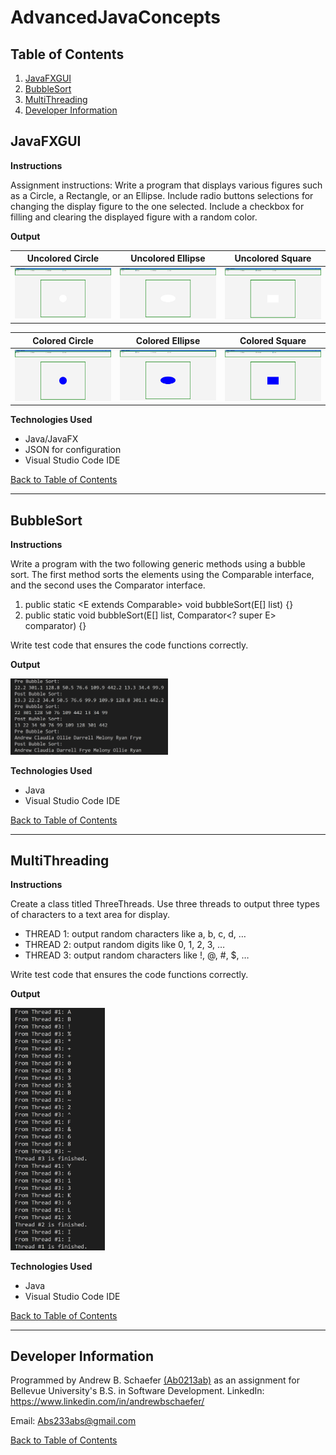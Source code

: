 # AdvancedJavaConcepts

## Table of Contents
1. [JavaFXGUI](#JavaFXGUI)
2. [BubbleSort](#bubblesort)
3. [MultiThreading](#multithreading)
4. [Developer Information](#developer-information)

## JavaFXGUI

**Instructions**

Assignment instructions: Write a program that displays various figures 
such as a Circle, a Rectangle, or an Ellipse. Include radio buttons 
selections for changing the display figure to the one selected. Include 
a checkbox for filling and clearing the displayed figure with a random color.

**Output**

Uncolored Circle                 |  Uncolored Ellipse               |  Uncolored Square
:-------------------------:|:-------------------------:|:-------------------------:
![ScreenShot](/images/gui1.PNG)  |  ![ScreenShot](/images/gui2.PNG) | ![ScreenShot](/images/gui3.PNG)

Colored Circle                 |  Colored Ellipse               |  Colored Square
:-------------------------:|:-------------------------:|:-------------------------:
![ScreenShot](/images/gui6.PNG)  |  ![ScreenShot](/images/gui5.PNG) | ![ScreenShot](/images/gui4.PNG)

**Technologies Used**
- Java/JavaFX
- JSON for configuration
- Visual Studio Code IDE

[Back to Table of Contents](#table-of-contents)

<hr>

## BubbleSort

**Instructions**

Write a program with the two following generic methods using a bubble sort. The first method sorts the elements using 
the Comparable interface, and the second uses the Comparator interface.                                                     
                                                                                   
1. public static <E extends Comparable<E>> void bubbleSort(E[] list) {}              
2. public static <E> void bubbleSort(E[] list, Comparator<? super E> comparator) {}  
                                                                                     
Write test code that ensures the code functions correctly. 

**Output**

<img src="images/bubbleSort1.PNG" width="50%">

**Technologies Used**
- Java
- Visual Studio Code IDE

[Back to Table of Contents](#table-of-contents)

<hr>

## MultiThreading

**Instructions**

Create a class titled <your first name here> ThreeThreads. Use three threads to 
output three types of characters to a text area for display.                        
                                                                                    
-	THREAD 1: output random characters like a, b, c, d, …                             
-	THREAD 2: output random digits like 0, 1, 2, 3, …                                 
- THREAD 3: output random characters like !, @, #, $, …                             
                                                                                                                  
Write test code that ensures the code functions correctly.

**Output**

<img src="images/multiThreading.PNG" width="30%" height="30%">

**Technologies Used**
- Java
- Visual Studio Code IDE

[Back to Table of Contents](#table-of-contents)

<hr>

## Developer Information
Programmed by Andrew B. Schaefer [(Ab0213ab)](https://github.com/Ab0213ab) as an assignment for Bellevue University's B.S. in Software Development.
LinkedIn: https://www.linkedin.com/in/andrewbschaefer/

Email: Abs233abs@gmail.com 

[Back to Table of Contents](#table-of-contents)
